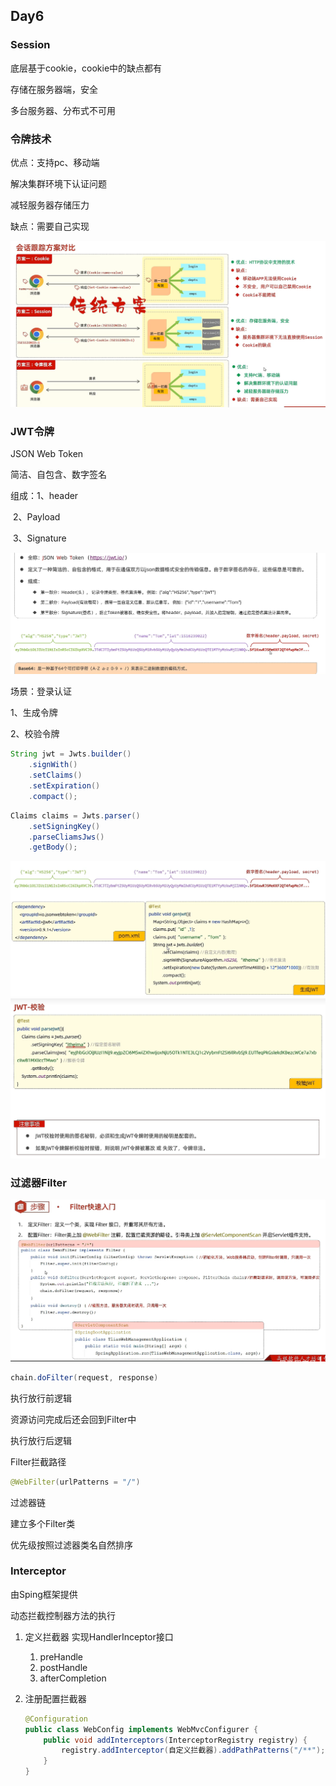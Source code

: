 ## Day6

### Session

底层基于cookie，cookie中的缺点都有

存储在服务器端，安全

多台服务器、分布式不可用

### 令牌技术

优点：支持pc、移动端

解决集群环境下认证问题

减轻服务器存储压力

缺点：需要自己实现

![会话跟踪](img/会话跟踪.png)



### JWT令牌

JSON Web Token

简洁、自包含、数字签名

组成：1、header

​		   2、Payload

​		   3、Signature

![JWT](img/JWT.png)

场景：登录认证

1、生成令牌

2、校验令牌

```java
String jwt = Jwts.builder()
    .signWith()
    .setClaims()
    .setExpiration()
    .compact();
```



```java
Claims claims = Jwts.parser()
    .setSigningKey()
    .parseCliamsJws()
    .getBody();
```

![Jwt生成](img/Jwt生成.png)![Jwt解析](img/Jwt解析.png)



### 过滤器Filter

![filter1](img/filter1.png)

```java
chain.doFilter(request, response)
```

执行放行前逻辑

资源访问完成后还会回到Filter中

执行放行后逻辑

Filter拦截路径

```java
@WebFilter(urlPatterns = "/")
```

过滤器链

建立多个Filter类

优先级按照过滤器类名自然排序



### Interceptor

由Sping框架提供

动态拦截控制器方法的执行

1. 定义拦截器  实现HandlerInceptor接口

   1. preHandle
   2. postHandle
   3. afterCompletion

2. 注册配置拦截器

   ```java
   @Configuration
   public class WebConfig implements WebMvcConfigurer {
       public void addInterceptors(InterceptorRegistry registry) {
           registry.addInterceptor(自定义拦截器).addPathPatterns("/**");
       }
   }
   ```

   